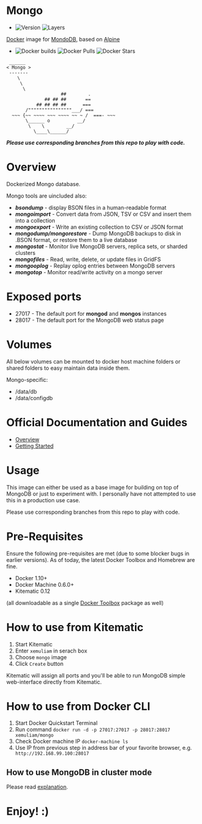 # Mongo

- ![Version](https://images.microbadger.com/badges/version/xemuliam/mongo:3.4.svg) ![Layers](https://images.microbadger.com/badges/image/xemuliam/mongo:3.4.svg)

[Docker](https://www.docker.com/what-docker) image for [MondoDB](http://www.mongodb.com), based on [Alpine](http://alpinelinux.org)

- ![Docker builds](https://img.shields.io/docker/automated/xemuliam/mongo.svg) ![Docker Pulls](https://img.shields.io/docker/pulls/xemuliam/mongo.svg) ![Docker Stars](https://img.shields.io/docker/stars/xemuliam/mongo.svg)

```
 ______ 
< Mongo >
 ------- 
    \
     \
      \
                    ##        .
              ## ## ##       ==
           ## ## ## ##      ===
       /""""""""""""""""___/ ===
  ~~~ {~~ ~~~~ ~~~ ~~~~ ~~ ~ /  ===- ~~~
       \______ o          __/
        \    \        __/
          \____\______/
```
  

*__Please use corresponding branches from this repo to play with code.__*


# Overview

Dockerized Mongo database.

Mongo tools are uincluded also:
- __*bsondump*__ - display BSON files in a human-readable format
- __*mongoimport*__ - Convert data from JSON, TSV or CSV and insert them into a collection
- __*mongoexport*__ - Write an existing collection to CSV or JSON format
- __*mongodump/mongorestore*__ - Dump MongoDB backups to disk in .BSON format, or restore them to a live database
- __*mongostat*__ - Monitor live MongoDB servers, replica sets, or sharded clusters
- __*mongofiles*__ - Read, write, delete, or update files in GridFS
- __*mongooplog*__ - Replay oplog entries between MongoDB servers
- __*mongotop*__ - Monitor read/write activity on a mongo server

# Exposed ports

- 27017 - The default port for __mongod__ and __mongos__ instances
- 28017 - The default port for the MongoDB web status page


# Volumes

All below volumes can be mounted to docker host machine folders or shared folders to easy maintain data inside them. 

Mongo-specific:
- /data/db
- /data/configdb


# Official Documentation and Guides

- [Overview](http://docs.mongodb.com/)
- [Getting Started](https://docs.mongodb.com/manual/tutorial/getting-started/)


# Usage

This image can either be used as a base image for building on top of MongoDB or just to experiment with. I personally have not attempted to use this in a production use case.

Please use corresponding branches from this repo to play with code.


# Pre-Requisites
Ensure the following pre-requisites are met (due to some blocker bugs in earlier versions). As of today, the latest Docker Toolbox and Homebrew are fine.

- Docker 1.10+
- Docker Machine 0.6.0+
- Kitematic 0.12

(all downloadable as a single [Docker Toolbox](https://www.docker.com/products/docker-toolbox) package as well)


# How to use from Kitematic

1. Start Kitematic
2. Enter `xemuliam` in serach box
3. Choose `mongo` image
4. Click `Create` button

Kitematic will assign all ports and you'll be able to run MongoDB simple web-interface directly from Kitematic.


# How to use from Docker CLI

1. Start Docker Quickstart Terminal
2. Run command  `docker run -d -p 27017:27017 -p 28017:28017 xemuliam/mongo`
3. Check Docker machine IP  `docker-machine ls`
4. Use IP from previous step in address bar of your favorite browser, e.g. ` http://192.168.99.100:28017`


## How to use MongoDB in cluster mode

Please read [explanation](https://github.com/xemuliam/docker-mongo/blob/main/README.Cluster.md).


# Enjoy! :)
